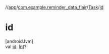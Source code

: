 //[app](../../../index.md)/[com.example.reminder_data_flair](../index.md)/[Task](index.md)/[id](id.md)

# id

[androidJvm]\
val [id](id.md): [Int](https://kotlinlang.org/api/latest/jvm/stdlib/kotlin/-int/index.html)?
